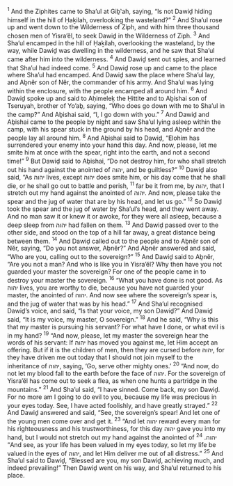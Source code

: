 <sup>1</sup> And the Ziphites came to Sha’ul at Giḇ‛ah, saying, “Is not Dawiḏ hiding himself in the hill of Ḥaḵilah, overlooking the wasteland?”
<sup>2</sup> And Sha’ul rose up and went down to the Wilderness of Ziph, and with him three thousand chosen men of Yisra’ĕl, to seek Dawiḏ in the Wilderness of Ziph.
<sup>3</sup> And Sha’ul encamped in the hill of Ḥaḵilah, overlooking the wasteland, by the way, while Dawiḏ was dwelling in the wilderness, and he saw that Sha’ul came after him into the wilderness.
<sup>4</sup> And Dawiḏ sent out spies, and learned that Sha’ul had indeed come.
<sup>5</sup> And Dawiḏ rose up and came to the place where Sha’ul had encamped. And Dawiḏ saw the place where Sha’ul lay, and Aḇnĕr son of Nĕr, the commander of his army. And Sha’ul was lying within the enclosure, with the people encamped all around him.
<sup>6</sup> And Dawiḏ spoke up and said to Aḥimeleḵ the Ḥittite and to Aḇishai son of Tseruyah, brother of Yo’aḇ, saying, “Who does go down with me to Sha’ul in the camp?” And Aḇishai said, “I, I go down with you.”
<sup>7</sup> And Dawiḏ and Aḇishai came to the people by night and saw Sha’ul lying asleep within the camp, with his spear stuck in the ground by his head, and Aḇnĕr and the people lay all around him.
<sup>8</sup> And Aḇishai said to Dawiḏ, “Elohim has surrendered your enemy into your hand this day. And now, please, let me smite him at once with the spear, right into the earth, and not a second time!”
<sup>9</sup> But Dawiḏ said to Aḇishai, “Do not destroy him, for who shall stretch out his hand against the anointed of יהוה, and be guiltless?”
<sup>10</sup> Dawiḏ also said, “As יהוה lives, except יהוה does smite him, or his day come that he shall die, or he shall go out to battle and perish,
<sup>11</sup> far be it from me, by יהוה, that I stretch out my hand against the anointed of יהוה. And now, please take the spear and the jug of water that are by his head, and let us go.”
<sup>12</sup> So Dawiḏ took the spear and the jug of water by Sha’ul’s head, and they went away. And no man saw it or knew it or awoke, for they were all asleep, because a deep sleep from יהוה had fallen on them.
<sup>13</sup> And Dawiḏ passed over to the other side, and stood on the top of a hill far away, a great distance being between them.
<sup>14</sup> And Dawiḏ called out to the people and to Aḇnĕr son of Nĕr, saying, “Do you not answer, Aḇnĕr?” And Aḇnĕr answered and said, “Who are you, calling out to the sovereign?”
<sup>15</sup> And Dawiḏ said to Aḇnĕr, “Are you not a man? And who is like you in Yisra’ĕl? Why then have you not guarded your master the sovereign? For one of the people came in to destroy your master the sovereign.
<sup>16</sup> “What you have done is not good. As יהוה lives, you are worthy to die, because you have not guarded your master, the anointed of יהוה. And now see where the sovereign’s spear is, and the jug of water that was by his head.”
<sup>17</sup> And Sha’ul recognised Dawiḏ’s voice, and said, “Is that your voice, my son Dawiḏ?” And Dawiḏ said, “It is my voice, my master, O sovereign.”
<sup>18</sup> And he said, “Why is this that my master is pursuing his servant? For what have I done, or what evil is in my hand?
<sup>19</sup> “And now, please, let my master the sovereign hear the words of his servant: If יהוה has moved you against me, let Him accept an offering. But if it is the children of men, then they are cursed before יהוה, for they have driven me out today that I should not join myself to the inheritance of יהוה, saying, ‘Go, serve other mighty ones.’
<sup>20</sup> “And now, do not let my blood fall to the earth before the face of יהוה. For the sovereign of Yisra’ĕl has come out to seek a flea, as when one hunts a partridge in the mountains.”
<sup>21</sup> And Sha’ul said, “I have sinned. Come back, my son Dawiḏ. For no more am I going to do evil to you, because my life was precious in your eyes today. See, I have acted foolishly, and have greatly strayed.”
<sup>22</sup> And Dawiḏ answered and said, “See, the sovereign’s spear! And let one of the young men come over and get it.
<sup>23</sup> “And let יהוה reward every man for his righteousness and his trustworthiness, for this day יהוה gave you into my hand, but I would not stretch out my hand against the anointed of יהוה.
<sup>24</sup> “And see, as your life has been valued in my eyes today, so let my life be valued in the eyes of יהוה, and let Him deliver me out of all distress.”
<sup>25</sup> And Sha’ul said to Dawiḏ, “Blessed are you, my son Dawiḏ, achieving much, and indeed prevailing!” Then Dawiḏ went on his way, and Sha’ul returned to his place.
